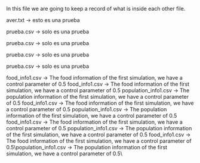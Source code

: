 In this file we are going to keep a record of what is inside each other file.

aver.txt -> esto es una prueba

prueba.csv -> solo es una prueba

prueba.csv -> solo es una prueba

prueba.csv -> solo es una prueba

prueba.csv -> solo es una prueba

food_info1.csv &rarr; The food information of the first simulation, we have a control parameter of 0.5
food_info1.csv &rarr; The food information of the first simulation, we have a control parameter of 0.5
population_info1.csv &rarr; The population information of the first simulation, we have a control parameter of 0.5
food_info1.csv &rarr; The food information of the first simulation, we have a control parameter of 0.5
population_info1.csv &rarr; The population information of the first simulation, we have a control parameter of 0.5
food_info1.csv &rarr; The food information of the first simulation, we have a control parameter of 0.5
population_info1.csv &rarr; The population information of the first simulation, we have a control parameter of 0.5
food_info1.csv &rarr; The food information of the first simulation, we have a control parameter of 0.5\population_info1.csv &rarr; The population information of the first simulation, we have a control parameter of 0.5\
